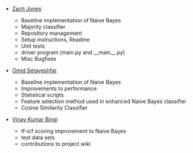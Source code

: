 * [Zach Jones](https://github.com/zachdj)
    - Baseline implementation of Naive Bayes
    - Majority classifier
    - Repository management
    - Setup instructions, Readme
    - Unit tests
    - driver program (main.py and \_\_main__.py)
    - Misc Bugfixes

* [Omid Setayeshfar](https://github.com/omid-s)
    - Baseline implementation of Naive Bayes
    - Improvements to performance
    - Statistical scripts
    - Feature selection method used in enhanced Naive Bayes classifier
    - Cosine Similarity Classifier

* [Vinay Kumar Bingi](https://github.com/vinayawsm)
    - tf-icf scoring improvement to Naive Bayes
    - test data sets
    - contributions to project wiki